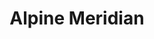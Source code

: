 ---
layout: firm_page
title: "Alpine Meridian"
id: "alpinemeridian.com"
permalink: "/alpinemeridianalpinemeridian.com/"
website: "https://www.alpinemeridian.com/"
offices: "New York (United States)"
investment_stages: "Seed, Series A, Series B"
portfolio_companies: "Bench, MarketMuse, DONNA.ai, OpenReel, Love Stories TV, Zype, Doctor.com, Device42, Voyat, Spanfeller Media Group"
portfolio_link: "http://www.alpinemeridian.com/#investments"
investment_markets: "Internet, digital media, fintech, data, software, e-commerce"
founded_year: "1987"
description: "Alpine Meridian is an advisory and investment firm with extensive experience in Internet, digital media, financial services, data, software, and e-commerce. They invest in early-stage companies and help portfolio companies succeed by leveraging their client relationships and expertise in structuring business development partnerships. They also advise clients on capital structure, financings, and optimizing investment capital."
linkedin: "https://www.linkedin.com/company/alpine-meridian-inc-"
twitter: ""
instagram: ""
team_page: "https://ourpeople.com/en-us/"
investor_type: "Venture Capital"
crunchbase: "https://www.crunchbase.com/organization/alpine-meridian"
pitchbook: "https://pitchbook.com/profiles/investor/61306-30"

# SEO Optimization
meta_title: "Alpine Meridian - VC Firm - projectstartups.com"
meta_description: "Alpine Meridian, Alpine Meridian is an advisory and investment firm with extensive experience in Internet, digital media, financial services, data, software, and e-com..."
meta_keywords: "Alpine Meridian, Internet, digital media, fintech, data, software, e-commerce, VC firm, venture capital, startup investor, projectstartups.com"
canonical_url: "https://vc.projectstartups.com/alpinemeridianalpinemeridian.com/"
---